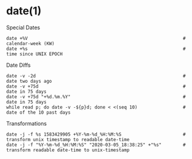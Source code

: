 # date(1)

Special Dates

    date +%V                                                          # calendar-week (KW)
    date +%s                                                          # time since UNIX EPOCH

Date Diffs

    date -v -2d                                                       # date two days ago
    date -v +75d                                                      # date in 75 days
    date -v +75d "+%d.%m.%Y"                                          # date in 75 days
    while read p; do date -v -${p}d; done < <(seq 10)                 # date of the 10 past days

Transformations

    date -j -f %s 1583429905 +%Y-%m-%d_%H:%M:%S                       # transform unix timestamp to readable date-time
    date -j -f "%Y-%m-%d_%H:%M:%S" "2020-03-05_18:38:25" +"%s"        # transform readable date-time to unix-timestamp
